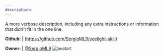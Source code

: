 ```yaml
---
description: 
---
```

A more verbose description, including any extra instructions or
information that didn't fit in the one line.

**Github:** | (https://github.com/SergioML9/yeelight-skill)

**Owner:** | [@SergioML9](https://github.com/SergioML9) ![avatart](https://avatars3.githubusercontent.com/u/10586800?v=4)

